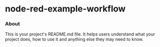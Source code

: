 node-red-example-workflow
=========================

### About

This is your project's README.md file. It helps users understand what your
project does, how to use it and anything else they may need to know.
